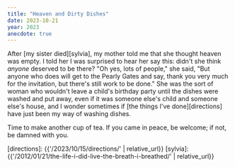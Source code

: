 ```yaml
---
title: "Heaven and Dirty Dishes"
date: 2023-10-21
year: 2023
anecdote: true
---
```


After [my sister died][sylvia],
my mother told me that she thought heaven was empty.
I told her I was surprised to hear her say this:
didn't she think *anyone* deserved to be there?
"Oh yes, lots of people," she said,
"But anyone who does will get to the Pearly Gates and say,
thank you very much for the invitation,
but there's still work to be done."
She was the sort of woman who wouldn't leave a child's birthday party
until the dishes were washed and put away,
even if it was someone else's child and someone else's house,
and I wonder sometimes if [the things I've done][directions]
have just been my way of washing dishes.

Time to make another cup of tea.
If you came in peace, be welcome;
if not, be damned with you.

[directions]: {{'/2023/10/15/directions/' | relative_url}}
[sylvia]: {{'/2012/01/21/the-life-i-did-live-the-breath-i-breathed/' | relative_url}}
